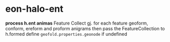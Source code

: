  
# eon-halo-ent 
**process h.ent animas** 
Feature Collect gj. for each feature 
 geoform, conform, ereform and proform anigrams 
 then pass the FeatureCollection to h.formed 
 define `geofold.properties.geonode` if undefined